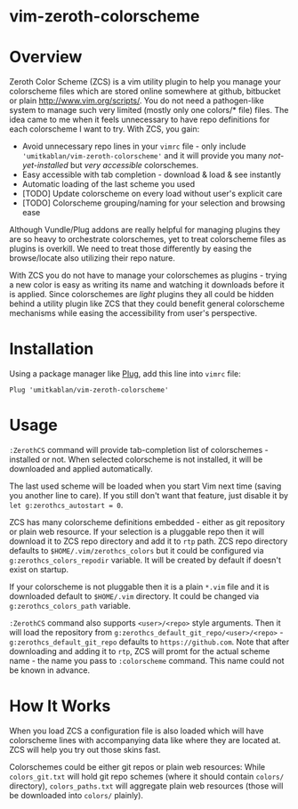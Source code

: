 vim-zeroth-colorscheme
======================

# Overview

Zeroth Color Scheme (ZCS) is a vim utility plugin to help you manage your colorscheme files which are stored online somewhere at github, bitbucket or plain http://www.vim.org/scripts/. You do not need a pathogen-like system to manage such very limited (mostly only one colors/* file) files. The idea came to me when it feels unnecessary to have repo definitions for each colorscheme I want to try. With ZCS, you gain:

  - Avoid unnecessary repo lines in your `vimrc` file - only include `'umitkablan/vim-zeroth-colorscheme'` and it will provide you many *not-yet-installed* but *very accessible* colorschemes.
  - Easy accessible with tab completion - download & load & see instantly
  - Automatic loading of the last scheme you used
  - [TODO] Update colorscheme on every load without user's explicit care
  - [TODO] Colorscheme grouping/naming for your selection and browsing ease

Although Vundle/Plug addons are really helpful for managing plugins they are so heavy to orchestrate colorschemes, yet to treat colorscheme files as plugins is overkill. We need to treat those differently by easing the browse/locate also utilizing their repo nature.

With ZCS you do not have to manage your colorschemes as plugins - trying a new color is easy as writing its name and watching it downloads before it is applied. Since colorschemes are *light* plugins they all could be hidden behind a utility plugin like ZCS that they could benefit general colorscheme mechanisms while easing the accessibility from user's perspective.

# Installation

Using a package manager like [Plug](https://github.com/junegunn/vim-plug), add this line into `vimrc` file:

```vim
Plug 'umitkablan/vim-zeroth-colorscheme'
```

# Usage

`:ZerothCS` command will provide tab-completion list of colorschemes - installed or not. When selected colorscheme is not installed, it will be downloaded and applied automatically.

The last used scheme will be loaded when you start Vim next time (saving you another line to care). If you still don't want that feature, just disable it by `let g:zerothcs_autostart = 0`.

ZCS has many colorscheme definitions embedded - either as git repository or plain web resource. If your selection is a pluggable repo then it will download it to ZCS repo directory and add it to `rtp` path. ZCS repo directory defaults to `$HOME/.vim/zerothcs_colors` but it could be configured via `g:zerothcs_colors_repodir` variable. It will be created by default if doesn't exist on startup.

If your colorscheme is not pluggable then it is a plain `*.vim` file and it is downloaded default to `$HOME/.vim` directory. It could be changed via `g:zerothcs_colors_path` variable.

`:ZerothCS` command also supports `<user>/<repo>` style arguments. Then it will load the repository from `g:zerothcs_default_git_repo/<user>/<repo>` - `g:zerothcs_default_git_repo` defaults to `https://github.com`. Note that after downloading and adding it to `rtp`, ZCS will promt for the actual scheme name - the name you pass to `:colorscheme` command. This name could not be known in advance.

# How It Works

When you load ZCS a configuration file is also loaded which will have colorscheme lines with accompanying data like where they are located at. ZCS will help you try out those skins fast.

Colorschemes could be either git repos or plain web resources: While `colors_git.txt` will hold git repo schemes (where it should contain `colors/` directory), `colors_paths.txt` will aggregate plain web resources (those will be downloaded into `colors/` plainly).

